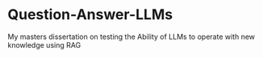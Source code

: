 # Question-Answer-LLMs
 My masters dissertation on testing the Ability of LLMs to operate with new knowledge using RAG
